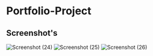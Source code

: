 # Portfolio-Project

## Screenshot's
![Screenshot (24)](https://github.com/Mukesh-Kumawat-0o/Portfolio-Project/assets/121726509/f985322e-f38b-4f87-afc4-ed594b46c321)
![Screenshot (25)](https://github.com/Mukesh-Kumawat-0o/Portfolio-Project/assets/121726509/424d1c2b-3b46-43a8-b12e-db9e8a484486)
![Screenshot (26)](https://github.com/Mukesh-Kumawat-0o/Portfolio-Project/assets/121726509/91d74aaa-f169-4cf4-ad7e-1ba23adf6dad)
